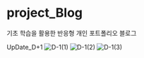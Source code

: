 # project_Blog
기초 학습을 활용한 반응형 개인 포트폴리오 블로그

UpDate_D+1
![D-1(1)](https://github.com/Leedaehun93/project_Blog/assets/141594918/48b65fcd-c4af-4799-9080-2af17fb72de1)
![D-1(2)](https://github.com/Leedaehun93/project_Blog/assets/141594918/acea8843-e0c9-4fe1-982f-4629a69688ac)
![D-1(3)](https://github.com/Leedaehun93/project_Blog/assets/141594918/2a0f7f33-677e-45df-8674-cbbaa0ffdf68)
